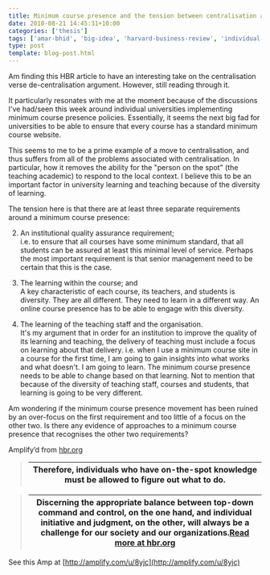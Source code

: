 ```yaml
---
title: Minimum course presence and the tension between centralisation and de-centralisation
date: 2010-08-21 14:45:31+10:00
categories: ['thesis']
tags: ['amar-bhid', 'big-idea', 'harvard-business-review', 'individual-judgment', 'judgment-deficit']
type: post
template: blog-post.html
---
```

Am finding this HBR article to have an interesting take on the centralisation verse de-centralisation argument. However, still reading through it.  
  
It particularly resonates with me at the moment because of the discussions I've had/seen this week around individual universities implementing minimum course presence policies. Essentially, it seems the next big fad for universities to be able to ensure that every course has a standard minimum course website.  
  
This seems to me to be a prime example of a move to centralisation, and thus suffers from all of the problems associated with centralisation. In particular, how it removes the ability for the "person on the spot" (the teaching academic) to respond to the local context. I believe this to be an important factor in university learning and teaching because of the diversity of learning.  
  
The tension here is that there are at least three separate requirements around a minimum course presence:  

  
2. An institutional quality assurance requirement;  
    i.e. to ensure that all courses have some minimum standard, that all students can be assured at least this minimal level of service. Perhaps the most important requirement is that senior management need to be certain that this is the case.
  
4. The learning within the course; and  
    A key characteristic of each course, its teachers, and students is diversity. They are all different. They need to learn in a different way. An online course presence has to be able to engage with this diversity.
  
6. The learning of the teaching staff and the organisation.  
    It's my argument that in order for an institution to improve the quality of its learning and teaching, the delivery of teaching must include a focus on learning about that delivery. i.e. when I use a minimum course site in a course for the first time, I am going to gain insights into what works and what doesn't. I am going to learn. The minimum course presence needs to be able to change based on that learning. Not to mention that because of the diversity of teaching staff, courses and students, that learning is going to be very different.
  

  
  
Am wondering if the minimum course presence movement has been ruined by an over-focus on the first requirement and too little of a focus on the other two. Is there any evidence of approaches to a minimum course presence that recognises the other two requirements?

Amplify’d from [hbr.org](http://hbr.org/2010/09/the-big-idea-the-judgment-deficit/ar/1 "http://hbr.org/2010/09/the-big-idea-the-judgment-deficit/ar/1")

> | Therefore, individuals who have on-the-spot knowledge must be allowed to figure out what to do. |
> | --- |

> | Discerning the appropriate balance between top-down command and control, on the one hand, and individual initiative and judgment, on the other, will always be a challenge for our society and our organizations.[Read more at hbr.org](http://hbr.org/2010/09/the-big-idea-the-judgment-deficit/ar/1 "http://hbr.org/2010/09/the-big-idea-the-judgment-deficit/ar/1") |
> | --- |

See this Amp at [http://amplify.com/u/8yjc](http://amplify.com/u/8yjc)